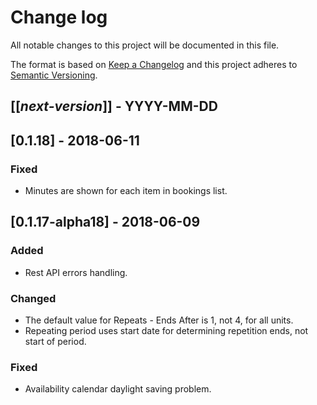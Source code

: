 # Change log
All notable changes to this project will be documented in this file.

The format is based on [Keep a Changelog](http://keepachangelog.com/)
and this project adheres to [Semantic Versioning](http://semver.org/).

## [[*next-version*]] - YYYY-MM-DD
## [0.1.18] - 2018-06-11
### Fixed
- Minutes are shown for each item in bookings list.

## [0.1.17-alpha18] - 2018-06-09
### Added
- Rest API errors handling.

### Changed
- The default value for Repeats - Ends After is 1, not 4, for all units.
- Repeating period uses start date for determining repetition ends, not start of period.

### Fixed
- Availability calendar daylight saving problem.
